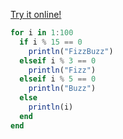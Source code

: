 [Try it online!](https://tio.run/##yyrNyUw0rPj/Py2/SCFTITNPwdDK0MCAS0EhMw3IV1UwNFWwtVUACSgoFBRl5pXk5GkouWVWVTmVVlUpaQLFU3OKU6GKjXGoRVeHzUwU81CkMsGieSlcQPz/PwA "Julia 1.0 – Try It Online")
```jl
for i in 1:100
  if i % 15 == 0
    println("FizzBuzz")
  elseif i % 3 == 0
    println("Fizz")
  elseif i % 5 == 0
    println("Buzz")
  else
    println(i)
  end
end
```
